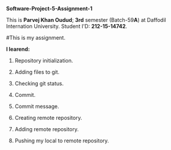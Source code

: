 **Software-Project-5-Assignment-1**

This is **Parvej Khan Oudud**; **3rd** semester (Batch-59**A**) at Daffodil Internation University. Student I'D: **212-15-14742**.

#This is my assignment.

**I learend:**

1. Repository initialization.

2. Adding files to git.

3. Checking git status.

4. Commit.

5. Commit message.

6. Creating remote repository.

7. Adding remote repository.

8. Pushing my local to remote repository.
